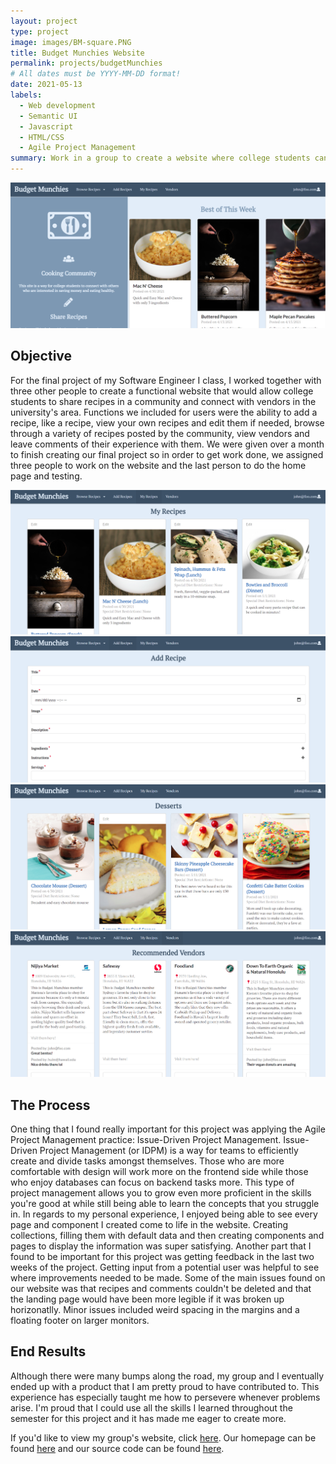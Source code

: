 ```yaml
---
layout: project
type: project
image: images/BM-square.PNG
title: Budget Munchies Website
permalink: projects/budgetMunchies
# All dates must be YYYY-MM-DD format!
date: 2021-05-13
labels:
  - Web development
  - Semantic UI 
  - Javascript
  - HTML/CSS
  - Agile Project Management
summary: Work in a group to create a website where college students can share recipes and connect with vendors in the UH Manoa area.
---
```


  <img class="ui large centered rounded image" src="../images/BM-homepage.PNG">

## Objective
For the final project of my Software Engineer I class, I worked together with three other people to create a functional website that would allow college students to share recipes in a community and connect with vendors in the university's area. Functions we included for users were the ability to add a recipe, like a recipe, view your own recipes and edit them if needed, browse through a variety of recipes posted by the community, view vendors and leave comments of their experience with them. We were given   over a month to finish creating our final project so in order to get work done, we assigned three people to work on the website and the last person to do the home page and testing. 

<div class="ui medium images">
  <img class="ui centered image" src="../images/BM-myrecipes.PNG">
  <img class="ui centered image" src="../images/BM-addrecipe.PNG">
  <img class="ui centered image" src="../images/BM-browse.PNG">
  <img class="ui centered image" src="../images/BM-vendors.PNG">
</div>

## The Process
One thing that I found really important for this project was applying the Agile Project Management practice: Issue-Driven Project Management. Issue-Driven Project Management (or IDPM) is a way for teams to efficiently create and divide tasks amongst themselves. Those who are more comfortable with design will work more on the frontend side while those who enjoy databases can focus on backend tasks more. This type of project management allows you to grow even more proficient in the skills you're good at while still being able to learn the concepts that you struggle in. In regards to my personal experience, I enjoyed being able to see every page and component I created come to life in the website. Creating collections, filling them with default data and then creating components and pages to display the information was super satisfying. Another part that I found to be important for this project was getting feedback in the last two weeks of the project. Getting input from a potential user was helpful to see where improvements needed to be made. Some of the main issues found on our website was that recipes and comments couldn't be deleted and that the landing page would have been more legible if it was broken up horizonatlly. Minor issues included weird spacing in the margins and a floating footer on larger monitors.

## End Results
Although there were many bumps along the road, my group and I eventually ended up with a product that I am pretty proud to have contributed to. This experience has especially taught me how to persevere whenever problems arise. I'm proud that I could use all the skills I learned throughout the semester for this project and it has made me eager to create more. 

If you'd like to view my group's website, click [here](https://budgetmunchies.xyz/#/). Our homepage can be found [here](https://budget-munchies.github.io/) and our source code can be found [here](https://github.com/budget-munchies/budget-munchies-project).
